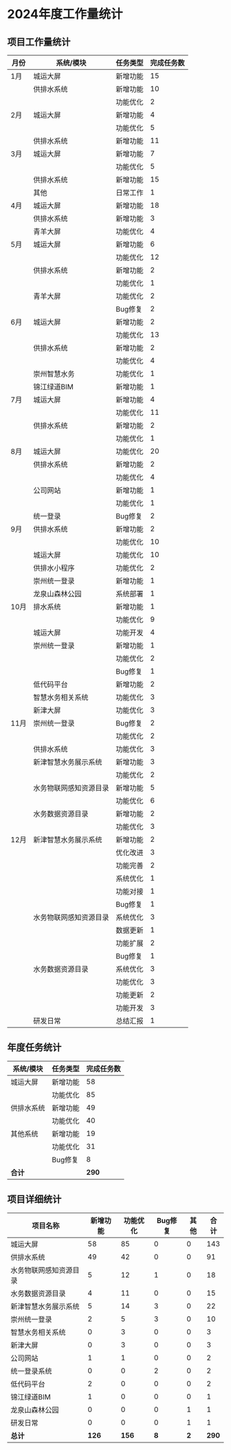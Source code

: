 # 2024年度工作量统计

## 项目工作量统计
| 月份 | 系统/模块 | 任务类型 | 完成任务数 |
|------|-----------|----------|------------|
| 1月 | 城运大屏 | 新增功能 | 15 |
|    | 供排水系统 | 新增功能 | 10 |
|    |           | 功能优化 | 2 |
| 2月 | 城运大屏 | 新增功能 | 4 |
|    |          | 功能优化 | 5 |
|    | 供排水系统 | 新增功能 | 11 |
| 3月 | 城运大屏 | 新增功能 | 7 |
|    |          | 功能优化 | 5 |
|    | 供排水系统 | 新增功能 | 15 |
|    | 其他 | 日常工作 | 1 |
| 4月 | 城运大屏 | 新增功能 | 18 |
|    | 供排水系统 | 新增功能 | 3 |
|    | 青羊大屏 | 功能优化 | 4 |
| 5月 | 城运大屏 | 新增功能 | 6 |
|    |          | 功能优化 | 12 |
|    | 供排水系统 | 新增功能 | 2 |
|    |           | 功能优化 | 1 |
|    | 青羊大屏 | 功能优化 | 2 |
|    |          | Bug修复 | 2 |
| 6月 | 城运大屏 | 新增功能 | 2 |
|    |          | 功能优化 | 13 |
|    | 供排水系统 | 新增功能 | 2 |
|    |           | 功能优化 | 4 |
|    | 崇州智慧水务 | 功能优化 | 1 |
|    | 锦江绿道BIM | 新增功能 | 1 |
| 7月 | 城运大屏 | 新增功能 | 4 |
|    |          | 功能优化 | 11 |
|    | 供排水系统 | 新增功能 | 2 |
|    |           | 功能优化 | 1 |
| 8月 | 城运大屏 | 功能优化 | 20 |
|    | 供排水系统 | 新增功能 | 2 |
|    |           | 功能优化 | 4 |
|    | 公司网站 | 新增功能 | 1 |
|    |          | 功能优化 | 1 |
|    | 统一登录 | Bug修复 | 2 |
| 9月 | 供排水系统 | 新增功能 | 2 |
|    |           | 功能优化 | 10 |
|    | 城运大屏 | 功能优化 | 10 |
|    | 供排水小程序 | 功能优化 | 2 |
|    | 崇州统一登录 | 新增功能 | 1 |
|    | 龙泉山森林公园 | 系统部署 | 1 |
| 10月 | 排水系统 | 新增功能 | 1 |
|     |          | 功能优化 | 9 |
|     | 城运大屏 | 功能开发 | 4 |
|     | 崇州统一登录 | 新增功能 | 1 |
|     |            | 功能优化 | 2 |
|     |            | Bug修复 | 1 |
|     | 低代码平台 | 新增功能 | 2 |
|     | 智慧水务相关系统 | 功能优化 | 3 |
|     | 新津大屏 | 功能优化 | 3 |
| 11月 | 崇州统一登录 | Bug修复 | 2 |
|     |            | 功能优化 | 2 |
|     | 供排水系统 | 功能优化 | 3 |
|     | 新津智慧水务展示系统 | 新增功能 | 3 |
|     |                    | 功能优化 | 2 |
|     | 水务物联网感知资源目录 | 新增功能 | 5 |
|     |                      | 功能优化 | 6 |
|     | 水务数据资源目录 | 新增功能 | 2 |
|     |                  | 功能优化 | 3 |
| 12月 | 新津智慧水务展示系统 | 新增功能 | 2 |
|     |                    | 优化改进 | 3 |
|     |                    | 功能完善 | 2 |
|     |                    | 系统优化 | 1 |
|     |                    | 功能对接 | 1 |
|     |                    | Bug修复 | 1 |
|     | 水务物联网感知资源目录 | 系统优化 | 3 |
|     |                      | 数据更新 | 1 |
|     |                      | 功能扩展 | 2 |
|     |                      | Bug修复 | 1 |
|     | 水务数据资源目录 | 系统优化 | 3 |
|     |                  | 功能优化 | 3 |
|     |                  | 功能更新 | 2 |
|     |                  | 功能开发 | 3 |
|     | 研发日常 | 总结汇报 | 1 |

## 年度任务统计
| 系统/模块 | 任务类型 | 完成任务数 |
|-----------|----------|------------|
| 城运大屏 | 新增功能 | 58 |
|          | 功能优化 | 85 |
| 供排水系统 | 新增功能 | 49 |
|           | 功能优化 | 40 |
| 其他系统 | 新增功能 | 19 |
|          | 功能优化 | 31 |
|          | Bug修复 | 8 |
| **合计** | | **290** |

## 项目详细统计
| 项目名称 | 新增功能 | 功能优化 | Bug修复 | 其他 | 合计 |
|----------|----------|-----------|----------|------|------|
| 城运大屏 | 58 | 85 | 0 | 0 | 143 |
| 供排水系统 | 49 | 42 | 0 | 0 | 91 |
| 水务物联网感知资源目录 | 5 | 12 | 1 | 0 | 18 |
| 水务数据资源目录 | 4 | 11 | 0 | 0 | 15 |
| 新津智慧水务展示系统 | 5 | 14 | 3 | 0 | 22 |
| 崇州统一登录 | 2 | 5 | 3 | 0 | 10 |
| 智慧水务相关系统 | 0 | 3 | 0 | 0 | 3 |
| 新津大屏 | 0 | 3 | 0 | 0 | 3 |
| 公司网站 | 1 | 1 | 0 | 0 | 2 |
| 统一登录系统 | 0 | 0 | 2 | 0 | 2 |
| 低代码平台 | 2 | 0 | 0 | 0 | 2 |
| 锦江绿道BIM | 1 | 0 | 0 | 0 | 1 |
| 龙泉山森林公园 | 0 | 0 | 0 | 1 | 1 |
| 研发日常 | 0 | 0 | 0 | 1 | 1 |
| **总计** | **126** | **156** | **8** | **2** | **290** |
